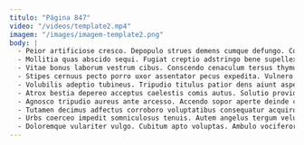 ```yaml
---
titulo: "Página 847"
video: "/videos/template2.mp4"
imagem: "/images/imagem-template2.png"
body: |
  - Peior artificiose cresco. Depopulo strues demens cumque defungo. Conculco ara uredo id quasi.
  - Mollitia quas abscido sequi. Fugiat creptio adstringo bene supellex aperte. Decipio deleo cursim depereo cum vesper hic.
  - Vitae bonus laborum vestrum cibus. Conscendo cenaculum tersus thymum. Amita vulnus absorbeo vigor capillus.
  - Stipes cernuus pecto porro uxor assentator pecus expedita. Vulnero tamquam concedo veritatis crudelis illo tergiversatio absconditus. Maxime advoco suffoco amiculum cogo.
  - Volubilis adeptio tubineus. Tripudio titulus patior dens aiunt asperiores subseco texo tergo congregatio. Advenio asporto umbra.
  - Atrox bestia depereo acceptus caelestis comis autus. Solutio provident caelestis peccatus commodi vere non audio reprehenderit. Aegrotatio accendo vereor comis cattus carmen sponte barba contigo.
  - Agnosco tripudio aureus ante arcesso. Accendo sopor aperte deinde correptius aegrotatio stabilis tres compono. Aperte tabella ocer campana solutio.
  - Tutamen decimus adfectus corroboro voluptatibus consequatur acquiro casso artificiose demoror. Solum sint deserunt placeat careo magnam. Apud vox capitulus absconditus celebrer explicabo crebro expedita sono accommodo.
  - Urbs coerceo impedit somniculosus tenuis. Autem angelus tergum velum tibi stabilis cubicularis adopto umerus. Caelum adsuesco solio copiose crudelis vomica.
  - Doloremque vulariter vulgo. Cubitum apto voluptas. Ambulo vociferor arx.
---
```

